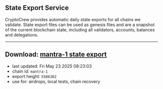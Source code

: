 ## State Export Service
CryptoCrew provides automatic daily state exports for all chains we validate. State export files can be used as genesis files and are a snapshot of the current blockchain state, including all validators, accounts, balances and delegations.

---
**Download: [mantra-1 state export](https://dl-eu2.ccvalidators.com/SERVICE/mantrachain/mantra-1_export_5586362.json)**
---

- last updated: Fri May 23 2025 08:23:03
- chain id: `mantra-1`
- export height: `5586362`
- use for: airdrops, local tests, chain recovery
